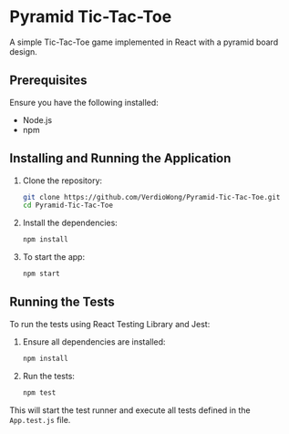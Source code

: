 
# Pyramid Tic-Tac-Toe

A simple Tic-Tac-Toe game implemented in React with a pyramid board design.

## Prerequisites

Ensure you have the following installed:

- Node.js
- npm

## Installing and Running the Application

1. Clone the repository:

   ```bash
   git clone https://github.com/VerdioWong/Pyramid-Tic-Tac-Toe.git
   cd Pyramid-Tic-Tac-Toe
   ```

2. Install the dependencies:

   ```bash
   npm install
   ```

3. To start the app:

   ```bash
   npm start
   ```

## Running the Tests

To run the tests using React Testing Library and Jest:

1. Ensure all dependencies are installed:

   ```bash
   npm install
   ```

2. Run the tests:

   ```bash
   npm test
   ```

This will start the test runner and execute all tests defined in the `App.test.js` file.
